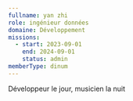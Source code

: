 ```yaml
---
fullname: yan zhi
role: ingénieur données
domaine: Développement
missions:
  - start: 2023-09-01
    end: 2024-09-01
    status: admin
memberType: dinum
---
```

Développeur le jour, musicien la nuit
